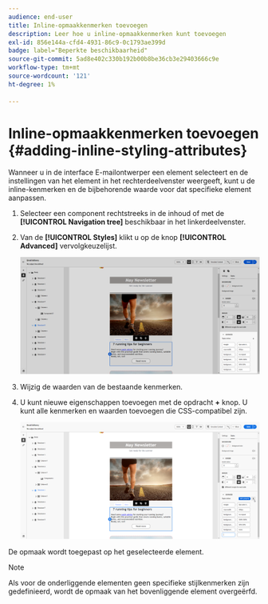 ```yaml
---
audience: end-user
title: Inline-opmaakkenmerken toevoegen
description: Leer hoe u inline-opmaakkenmerken kunt toevoegen
exl-id: 856e144a-cfd4-4931-86c9-0c1793ae399d
badge: label="Beperkte beschikbaarheid"
source-git-commit: 5ad8e402c330b192b00b8be36cb3e29403666c9e
workflow-type: tm+mt
source-wordcount: '121'
ht-degree: 1%

---
```



# Inline-opmaakkenmerken toevoegen {#adding-inline-styling-attributes}

Wanneer u in de interface E-mailontwerper een element selecteert en de instellingen van het element in het rechterdeelvenster weergeeft, kunt u de inline-kenmerken en de bijbehorende waarde voor dat specifieke element aanpassen.

1. Selecteer een component rechtstreeks in de inhoud of met de **[!UICONTROL Navigation tree]** beschikbaar in het linkerdeelvenster.

1. Van de **[!UICONTROL Styles]** klikt u op de knop **[!UICONTROL Advanced]** vervolgkeuzelijst.

   ![](assets/styles_1.png)

1. Wijzig de waarden van de bestaande kenmerken.

1. U kunt nieuwe eigenschappen toevoegen met de opdracht **+** knop. U kunt alle kenmerken en waarden toevoegen die CSS-compatibel zijn.

   ![](assets/styles_2.png)

De opmaak wordt toegepast op het geselecteerde element.

>[!NOTE]
>
>Als voor de onderliggende elementen geen specifieke stijlkenmerken zijn gedefinieerd, wordt de opmaak van het bovenliggende element overgeërfd.

